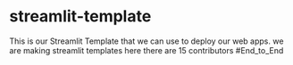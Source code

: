 # streamlit-template
This is our Streamlit Template that we can use to deploy our web apps.
we are making streamlit templates here
there are 15 contributors
#End_to_End
